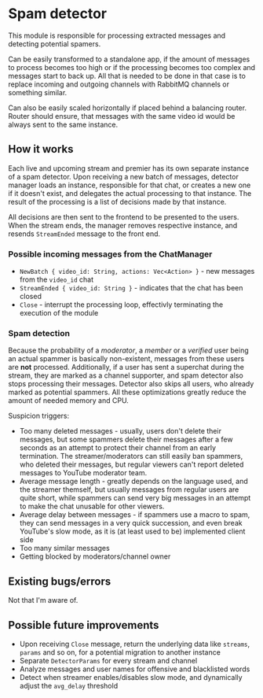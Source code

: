 # Spam detector
This module is responsible for processing extracted messages and detecting potential spamers.

Can be easily transformed to a standalone app, if the amount of messages to process becomes too high or if the processing becomes too complex and messages start to back up. All that is needed to be done in that case is to replace incoming and outgoing channels with RabbitMQ channels or something similar.

Can also be easily scaled horizontally if placed behind a balancing router. Router should ensure, that messages with the same video id would be always sent to the same instance.

## How it works

Each live and upcoming stream and premier has its own separate instance of a spam detector. Upon receiving a new batch of messages, detector manager loads an instance, responsible for that chat, or creates a new one if it doesn't exist, and delegates the actual processing to that instance. The result of the processing is a list of decisions made by that instance.

All decisions are then sent to the frontend to be presented to the users. When the stream ends, the manager removes respective instance, and resends `StreamEnded` message to the front end.

### Possible incoming messages from the ChatManager

* `NewBatch { video_id: String, actions: Vec<Action> }` - new messages from the `video_id` chat
* `StreamEnded { video_id: String }` - indicates that the chat has been closed
* `Close` - interrupt the processing loop, effectivly terminating the execution of the module

### Spam detection

Because the probability of a *moderator*, a *member* or a *verified* user being an actual spammer is basically non-existent, messages from these users are **not** processed. Additionally, if a user has sent a superchat during the stream, they are marked as a channel supporter, and spam detector also stops processing their messages. Detector also skips all users, who already marked as potential spammers. All these optimizations greatly reduce the amount of needed memory and CPU.

Suspicion triggers:

* Too many deleted messages - usually, users don't delete their messages, but some spammers delete their messages after a few seconds as an attempt to protect their channel from an early termination. The streamer/moderators can still easily ban spammers, who deleted their messages, but regular viewers can't report deleted messages to YouTube moderator team.
* Average message length - greatly depends on the language used, and the streamer themself, but usually messages from regular users are quite short, while spammers can send very big messages in an attempt to make the chat unusable for other viewers.
* Average delay between messages - if spammers use a macro to spam, they can send messages in a very quick succession, and even break YouTube's slow mode, as it is (at least used to be) implemented client side
* Too many similar messages
* Getting blocked by moderators/channel owner

## Existing bugs/errors

Not that I'm aware of.

## Possible future improvements

* Upon receiving `Close` message, return the underlying data like `streams`, `params` and so on, for a potential migration to another instance
* Separate `DetectorParams` for every stream and channel
* Analyze messages and user names for offensive and blacklisted words
* Detect when streamer enables/disables slow mode, and dynamically adjust the `avg_delay` threshold